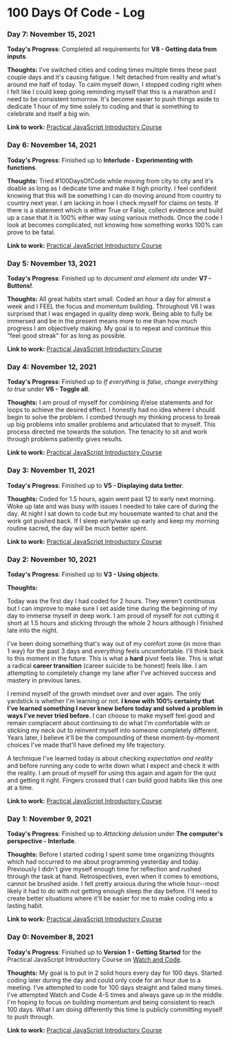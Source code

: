 # 100 Days Of Code - Log

### Day 7: November 15, 2021

**Today's Progress**: Completed all requirements for **V8 - Getting data from inputs**.

**Thoughts:** I've switched cities and coding times multiple times these past couple days and it's causing fatigue. I felt detached from reality and what's around me half of today. To calm myself down, I stopped coding right when I felt like I could keep going reminding myself that this is a marathon and I need to be consistent tomorrow. It's become easier to push things aside to dedicate 1 hour of my time solely to coding and that is something to celebrate and itself a big win.

**Link to work:** [Practical JavaScript Introductory Course](https://github.com/0xkheth/practical-javascript/commit/a0229af58a88211103c320239d06525d1ad5cc3b)

### Day 6: November 14, 2021

**Today's Progress**: Finished up to **Interlude - Experimenting with functions**.

**Thoughts:** Tried #100DaysOfCode while moving from city to city and it's doable as long as I dedicate time and make it high priority. I feel confident knowing that this will be something I can do moving around from country to country next year. I am lacking in how I check myself for claims on tests. If there is a statement which is either True or False, collect evidence and build up a case that it is 100% either way using various methods. Once the code I look at becomes complicated, not knowing how something works 100% can prove to be fatal.

**Link to work:** [Practical JavaScript Introductory Course](https://github.com/0xkheth/practical-javascript/commit/a118cd10837b868d9d5f91171163f582a17c0e8c)

### Day 5: November 13, 2021

**Today's Progress**: Finished up to *document and element ids* under **V7 - Buttons!**.

**Thoughts:** All great habits start small. Coded an hour a day for almost a week and I FEEL the focus and momentum building. Throughout V6 I was surprised that I was engaged in quality deep work. Being able to fully be immersed and be in the present means more to me than how much progress I am objectively making. My goal is to repeat and continue this "feel good streak" for as long as possible.

**Link to work:** [Practical JavaScript Introductory Course](https://github.com/0xkheth/practical-javascript/commit/528541374a5ff1bd3ae3512d044dbb3854bd76a0)

### Day 4: November 12, 2021

**Today's Progress**: Finished up to *If everything is false, change everything to true* under **V6 - Toggle all**.

**Thoughts:** I am proud of myself for combining if/else statements and for loops to achieve the desired effect. I honestly had no idea where I should begin to solve the problem. I combed through my thinking process to break up big problems into smaller problems and articulated that to myself. This process directed me towards the solution. The tenacity to sit and work through problems patiently gives results.

**Link to work:** [Practical JavaScript Introductory Course](https://github.com/0xkheth/practical-javascript/commit/528541374a5ff1bd3ae3512d044dbb3854bd76a0)

### Day 3: November 11, 2021

**Today's Progress**: Finished up to **V5 - Displaying data better**.

**Thoughts:** Coded for 1.5 hours, again went past 12 to early next morning. Woke up late and was busy with issues I needed to take care of during the day. At night I sat down to code but my housemate wanted to chat and the work got pushed back. If I sleep early/wake up early and keep my morning routine sacred, the day will be much better spent.

**Link to work:** [Practical JavaScript Introductory Course](https://github.com/0xkheth/practical-javascript/commit/165430608aeb979f793e1e5bb4f8db0cf06e2119)

### Day 2: November 10, 2021

**Today's Progress**: Finished up to **V3 - Using objects**.

**Thoughts:**

Today was the first day I had coded for 2 hours. They weren't continuous but I can improve to make sure I set aside time during the beginning of my day to immerse myself in deep work. I am proud of myself for not cutting it short at 1.5 hours and sticking through the whole 2 hours although I finished late into the night.

I've been doing something that's way out of my comfort zone (in more than 1 way) for the past 3 days and *everything* feels uncomfortable. I'll think back to this moment in the future. This is what a **hard** pivot feels like. This is what a radical **career transition** (career suicide to be honest) feels like. I am attempting to completely change my lane after I've achieved success and mastery in previous lanes.

I remind myself of the growth mindset over and over again. The only yardstick is whether I'm learning or not. **I know with 100% certainty that I've learned something I never knew before today and solved a problem in ways I've never tried before.** I can choose to make myself feel good and remain complacent about continuing to do what I'm comfortable with or sticking my neck out to reinvent myself into someone completely different. Years later, I believe it'll be the compounding of these  moment-by-moment choices I've made that'll have defined my life trajectory.

A technique I've learned today is about checking *expectation and reality* and before running any code to write down what I expect and check it with the reality. I am proud of myself for using this again and again for the quiz and getting it right. Fingers crossed that I can build good habits like this one at a time.

**Link to work:** [Practical JavaScript Introductory Course](https://github.com/0xkheth/practical-javascript/commit/dbff2543a51b13ebb0bfd986388f1a3935609825)

### Day 1: November 9, 2021

**Today's Progress**: Finished up to *Attacking delusion* under **The computer's perspective - Interlude**.

**Thoughts:** Before I started coding I spent some time organizing thoughts which had occurred to me about programming yesterday and today. Previously I didn't give myself enough time for reflection and rushed through the task at hand. Retrospectives, even when it comes to emotions, cannot be brushed aside. I felt pretty anxious during the whole hour--most likely it had to do with not getting enough sleep the day before. I'll need to create better situations where it'll be easier for me to make coding into a lasting habit.

**Link to work:** [Practical JavaScript Introductory Course](https://github.com/0xkheth/practical-javascript/commit/4a618eca1ca817db9ab465597ec0ef5ad354219f)

### Day 0: November 8, 2021

**Today's Progress**: Finished up to **Version 1 - Getting Started** for the Practical JavaScript Introductory Course on [Watch and Code](https://watchandcode.com/).

**Thoughts:** My goal is to put in 2 solid hours every day for 100 days. Started coding later during the day and could only code for an hour due to a meeting. I've attempted to code for 100 days straight and failed many times. I've attempted Watch and Code 4-5 times and always gave up in the middle. I'm hoping to focus on building momentum and being consistent to reach 100 days. What I am doing differently this time is publicly committing myself to push through.

**Link to work:** [Practical JavaScript Introductory Course](https://github.com/0xkheth/practical-javascript/commit/57e3905e9d7ecfbcd36f362565321a7fab1bfe1e)